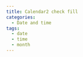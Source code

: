 ```yaml
---
title: Calendar2 check fill
categories:
  - Date and time
tags:
  - date
  - time
  - month
---
```

